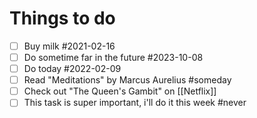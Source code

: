 # Things to do

- [ ] Buy milk #2021-02-16
- [ ] Do sometime far in the future #2023-10-08
- [ ] Do today #2022-02-09
- [ ] Read "Meditations" by Marcus Aurelius #someday
- [ ] Check out "The Queen's Gambit" on [[Netflix]]
- [ ] This task is super important, i'll do it this week #never
